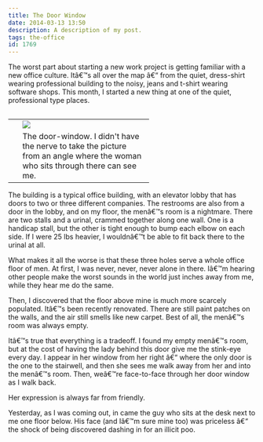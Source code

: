```yaml
---
title: The Door Window
date: 2014-03-13 13:50
description: A description of my post.
tags: the-office
id: 1769
---
```

The worst part about starting a new work project is getting familiar with a new office culture.  Itâ€™s all over the map â€“ from the quiet, dress-shirt wearing professional building to the noisy, jeans and t-shirt wearing software shops.  This month, I started a new thing at one of the quiet, professional type places.

<table cellpadding="2" align="right"><tr><td width="5" rowspan="2"><spacer type="block" width="5" height="1"></td><td width="250" ><img src="/img/doorwindow.jpg"></td></tr><tr><td class="caption" width="250">The door-window.  I didn't have the nerve to take the picture from an angle where the woman who sits through there can see me.</td></tr></table>

The building is a typical office building, with an elevator lobby that has doors to two or three different companies.  The restrooms are also from a door in the lobby, and on my floor, the menâ€™s room is a nightmare.  There are two stalls and a urinal, crammed together along one wall.  One is a handicap stall, but the other is tight enough to bump each elbow on each side.  If I were 25 lbs heavier, I wouldnâ€™t be able to fit back there to the urinal at all.

What makes it all the worse is that these three holes serve a whole office floor of men.  At first, I was never, never, never alone in there.  Iâ€™m hearing other people make the worst sounds in the world just inches away from me, while they hear me do the same.

Then,  I discovered that the floor above mine is much more scarcely populated.  Itâ€™s been recently renovated.  There are still paint patches on the walls, and the air still smells like new carpet.  Best of all, the menâ€™s room was always empty.

Itâ€™s true that everything is a tradeoff.  I found my empty menâ€™s room, but at the cost of having the lady behind this door give me the stink-eye every day.  I appear in her window from her right â€“ where the only door is the one to the stairwell, and then she sees me walk away from her and into the menâ€™s room.  Then, weâ€™re face-to-face through her door window as I walk back.  

Her expression is always far from friendly.

Yesterday, as I was coming out, in came the guy who sits at the desk next to me one floor below.  His face (and Iâ€™m sure mine too) was priceless â€“ the shock of being discovered dashing in for an illicit poo.
